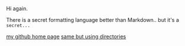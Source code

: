 Hi again.

There is a secret formatting language better than Markdown.. but it's a ```secret...```

[my github home page](https://warren231.github.io/cse15l-lab-reports/)
[same but using directories](/)
